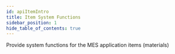 ```yaml
---
id: apiItemIntro
title: Item System Functions
sidebar_position: 1
hide_table_of_contents: true 
---
```


Provide system functions for the MES application items (materials)